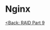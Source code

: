 # Nginx


[<Back: RAID Part 9](https://github.com/sxcdennis/Linux-Guides/blob/master/RAID%20Part9.md "RAID Part 9")
